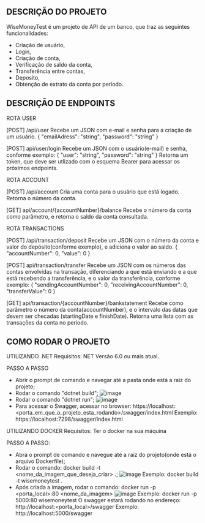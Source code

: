 ## DESCRIÇÃO DO PROJETO

WiseMoneyTest é um projeto de API de um banco, que traz as seguintes funcionalidades:
- Criação de usuário,
- Login,
- Criação de conta,
- Verificação de saldo da conta,
- Transferência entre contas,
- Deposito,
- Obtenção de extrato da conta por período.

## DESCRIÇÃO DE ENDPOINTS

ROTA USER

[POST] /api/user
Recebe um JSON com e-mail e senha para a criação de um usuário.
{
  "emailAdress": "string",
  "password": "string"
}

[POST] api/user/login
Recebe um JSON com o usuário(e-mail) e senha, conforme exemplo:
{
  "user": "string",
  "password": "string"
}
Retorna um token, que deve ser utlizado com o esquema Bearer para acessar os próximos endpoints.

ROTA ACCOUNT

[POST] /api/account
Cria uma conta para o usuário que está logado.
Retorna o número da conta.

[GET] api/account/{accountNumber}/balance
Recebe o número da conta como parâmetro, e retorna o saldo da conta consultada.

ROTA TRANSACTIONS

[POST] /api/transaction/deposit
Recebe um JSON com o número da conta e valor do depósito(conforme exemplo), e adiciona o valor ao saldo.
{
  "accountNumber": 0,
  "value": 0
}

[POST] api/transaction/transfer
Recebe um JSON com os números das contas envolvidas na transação, diferenciando a que está enviando e a que está recebendo a transferência, e o valor da transferência, conforme exemplo:
{
  "sendingAccountNumber": 0,
  "receivingAccountNumber": 0,
  "transferValue": 0
}

[GET] api/transaction/{accountNumber}/bankstatement
Recebe como parâmetro o número da conta(accountNumber), e o intervalo das datas que devem ser checadas (startingDate e finishDate).
Retorna uma lista com as transações da conta no período.

## COMO RODAR O PROJETO

UTILIZANDO .NET
Requisitos:
NET Versão 6.0 ou mais atual.

PASSO A PASSO
- Abrir o prompt de comando e navegar até a pasta onde está a raiz do projeto;
- Rodar o comando "dotnet build";
![image](https://user-images.githubusercontent.com/57686224/223191850-90d20728-06e4-4960-9e5a-4d0acf6c772b.png)
- Rodar o comando "dotnet run";
![image](https://user-images.githubusercontent.com/57686224/223192689-60528384-789c-4ae3-8d80-c2d100dbad41.png)
- Para acessar o Swagger, acessar no browser: https://localhost:<porta_em_que_o_projeto_esta_rodando>/swagger/index.html
Exemplo: https://localhost:7298/swagger/index.html

UTILIZANDO DOCKER
Requisitos:
Ter o docker na sua máquina

PASSO A PASSO:  
- Abra o prompt de comando e navegue até a raiz do projeto(onde está o arquivo Dockerfile);
- Rodar o comando: docker build -t <nome_da_imagem_que_deseja_criar> .;
![image](https://user-images.githubusercontent.com/57686224/223288969-b77c9ad7-6e1c-481b-a311-a1fae9f03faf.png)
Exemplo: docker build -t wisemoneytest .
- Após criada a imagem, rodar o comando: docker run -p <porta_local>:80 <nome_da_imagem>
![image](https://user-images.githubusercontent.com/57686224/223289096-c2fe279b-b52d-4946-91e6-e67312c5ae02.png)
Exemplo: docker run -p 5000:80 wisemoneytest
O swagger estará rodando no endereço: http://localhost:<porta_local>/swagger
Exemplo: http://localhost:5000/swagger
